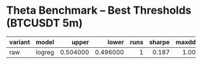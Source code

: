 # Theta Benchmark – Best Thresholds (BTCUSDT 5m)

| variant | model | upper | lower | runs | sharpe | maxdd | cagr | total_return | trades | fees |
|---|---|---:|---:|---:|---:|---:|---:|---:|---:|---:|
| raw | logreg | 0.504000 | 0.496000 | 1 | 0.187 | 1.00 | -1.000 | -1.000 | 42 | 1.45 |
